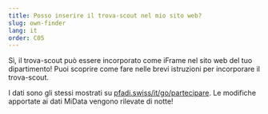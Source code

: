 ```yaml
---
title: Posso inserire il trova-scout nel mio sito web?
slug: own-finder
lang: it
order: C05
---
```


Sì, il trova-scout può essere incorporato come iFrame nel sito web del tuo dipartimento! Puoi scoprire come fare nelle brevi istruzioni per incorporare il trova-scout.

I dati sono gli stessi mostrati su [pfadi.swiss/it/go/partecipare](https://pfadi.swiss/it/go/partecipare/). Le modifiche apportate ai dati MiData vengono rilevate di notte!